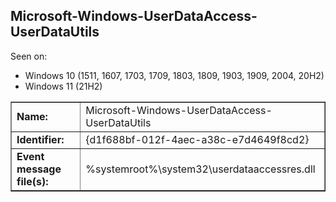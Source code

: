 ## Microsoft-Windows-UserDataAccess-UserDataUtils

Seen on:
* Windows 10 (1511, 1607, 1703, 1709, 1803, 1809, 1903, 1909, 2004, 20H2)
* Windows 11 (21H2)

<table border="1" class="docutils">
  <tbody>
    <tr>
      <td><b>Name:</b></td>
      <td>Microsoft-Windows-UserDataAccess-UserDataUtils</td>
    </tr>
    <tr>
      <td><b>Identifier:</b></td>
      <td>{d1f688bf-012f-4aec-a38c-e7d4649f8cd2}</td>
    </tr>
    <tr>
      <td><b>Event message file(s):</b></td>
      <td>%systemroot%\system32\userdataaccessres.dll</td>
    </tr>
  </tbody>
</table>

&nbsp;

